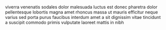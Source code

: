 viverra venenatis sodales dolor malesuada luctus est donec pharetra dolor
pellentesque lobortis magna amet rhoncus massa ut mauris efficitur neque varius
sed porta purus faucibus interdum amet a sit dignissim vitae tincidunt a
suscipit commodo primis vulputate laoreet mattis in nibh